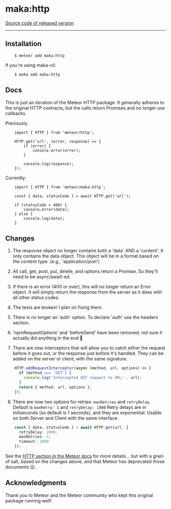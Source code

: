 # maka:http
[Source code of released version](https://github.com/maka-io/maka-http)
***


## Installation

```
    $ meteor add maka:http
```

If you're using maka-cli:

```
    $ maka add maka:http
```

## Docs
This is just an iteration of the Meteor HTTP package.  It generally adheres to
the original HTTP contracts, but the calls return Promises and no longer use
callbacks.

Previously:
```
    import { HTTP } from 'meteor/http';

    HTTP.get('url', (error, response) => {
        if (error) {
            console.error(error);
        }

        console.log(response);
    });
```

Currently:
```
    import { HTTP } from 'meteor/maka:http';

    const { data, statusCode } = await HTTP.get('url');

    if (statusCode > 400) {
        console.error(data);
    } else {
        console.log(data);
    }
```

## Changes

1. The response object no longer contains both a 'data' AND a 'content'.  It only
    contains the data object.  This object will be in a format based on the
    content type. (e.g., 'application/json')

2. All call, get, post, put, delete, and options return a Promise.  So
    they'll need to be async/await-ed.

3. If there is an error (400 or over), this will no longer return an Error object.
    It will simply return the response from the server as it does with all other status codes.

4. The tests are broken! I plan on fixing them.

5. There is no longer an 'auth' option.  To declare 'auth' use the headers section.

6. 'npmRequestOptions' and 'beforeSend' have been removed, not sure it actually did anything in the end 🤔

7. There are now interceptors that will allow you to catch either the request before it goes out,
    or the response just before it's handled.
    They can be added on the server or client, with the same signature.

```typescript
    HTTP.addRequestInterceptor(async (method, url, options) => {
      if (method === 'GET') {
        console.log('Intercepted GET request to URL:', url);
      }
      return { method, url, options };
    });
```

8. There are now two options for retries: `maxRetries` and `retryDelay`.  Default is `maxRetry: 1` and `retryDelay: 1000`
    Retry delays are in miliseconds (so default is 1 seconds), and they are exponential.
    Usable on both Server and Client with the same interface.

```typescript
    const { data, statusCode } = await HTTP.get(url, {
      retryDelay: 2000,
      maxRetries: 3,
      timeout: 2000
    });
```


See the [HTTP section in the Meteor docs](http://docs.meteor.com/#http) for more details...
but with a grain of salt, based on the changes above, and that Meteor has deprecated those
documents 😉.


## Acknowledgments
Thank you to Meteor and the Meteor community who kept this original package running well!
